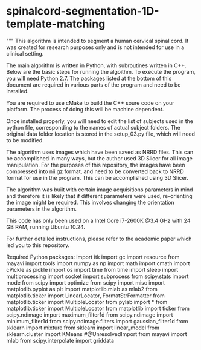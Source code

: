 # spinalcord-segmentation-1D-template-matching
"""
This algorithm is intended to segment a human cervical spinal cord. It was created for research purposes only and is not intended for use in a clinical setting.

The main algorithm is written in Python, with subroutines written in C++.
Below are the basic steps for running the algoithm.
To execute the program, you will need Python 2.7. The packages listed at the bottom of this document are required in various parts of the program and need to be installed.

You are required to use cMake to build the C++ soure code on your platform. The process of doing this will be machine dependent.

Once installed properly, you will need to edit the list of subjects used in the python file, corresponding to the names of actual subject folders. The original data folder location is stored in the setup_03.py file, which will need to be modified.

The algorithm uses images which have been saved as NRRD files. This can be accomplished in many ways, but the author used 3D Slicer for all image manipulation. For the purposes of this repository, the images have been compressed into nii.gz format, and need to be converted back to NRRD format for use in the program. This can be accomplished using 3D Slicer.

The algorithm was built with certain image acquisitions parameters in mind and therefore it is likely that if different parameters were used, re-orienting the image might be required. This involves changing the orientation parameters in the algorithm.

This code has only been used on a Intel Core i7-2600K @3.4 GHz with 24 GB RAM, running Ubuntu 10.24.

For further detailed instructions, please refer to the academic paper which led you to this repository.

Required Python packages:
import itk 
import gc
import resource
from mayavi import tools
import numpy as np
import math
import cmath
import cPickle as pickle
import os
import time
from time import sleep
import multiprocessing
import socket
import subprocess
from scipy.stats import mode
from scipy import optimize
from scipy import misc
import matplotlib.pyplot as plt
import matplotlib.mlab as mlab2
from matplotlib.ticker import LinearLocator, FormatStrFormatter
from matplotlib.ticker import MultipleLocator
from pylab import *
from matplotlib.ticker import MultipleLocator
from matplotlib import ticker
from scipy.ndimage import maximum_filter1d
from scipy.ndimage import minimum_filter1d
from scipy.ndimage.filters import gaussian_filter1d
from sklearn import mixture
from sklearn import linear_model
from sklearn.cluster import KMeans #@UnresolvedImport
from mayavi import mlab
from scipy.interpolate import griddata
